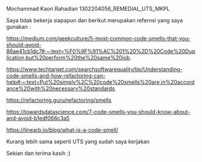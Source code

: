 Mochammad Kaori Rahadian 1302204056_REMEDIAL_UTS_MKPL

Saya tidak bekerja siapapun dan berikut merupakan refernsi yang saya gunakan :

https://medium.com/geekculture/5-most-common-code-smells-that-you-should-avoid-86ae41cb1dc7#:~:text=%F0%9F%91%AC%201%20%2D%20Code%20Duplication,but%20perform%20the%20same%20job.

https://www.techtarget.com/searchsoftwarequality/tip/Understanding-code-smells-and-how-refactoring-can-help#:~:text=Put%20simply%2C%20code%20smells%20are,in%20accordance%20with%20necessary%20standards.

https://refactoring.guru/refactoring/smells

https://towardsdatascience.com/7-code-smells-you-should-know-about-and-avoid-b1edf066c3a5

https://linearb.io/blog/what-is-a-code-smell/

Kurang lebih sama seperti UTS yang sudah saya kerjakan

Sekian dan terima kasih :)
